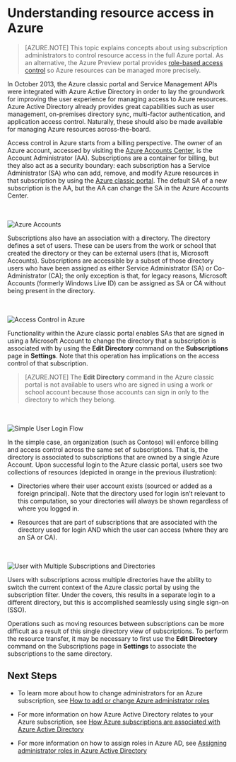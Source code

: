 <properties
    pageTitle="Understanding resource access in Azure | Microsoft Azure" 
    description="This topic explains concepts about using subscription administrators to control resource access in the full Azure portal."
    services="active-directory"
    documentationCenter=""
    authors="markusvi"
    manager="femila"
    editor=""/>

<tags
    ms.service="active-directory"
    ms.workload="identity"
    ms.tgt_pltfrm="na"
    ms.devlang="na"
    ms.topic="article"
    ms.date="07/20/2016"
    ms.author="markusvi"/>


# Understanding resource access in Azure


> [AZURE.NOTE] This topic explains concepts about using subscription administrators to control resource access in the full Azure portal. As an alternative, the Azure Preview portal provides [role-based access control](role-based-access-control-configure.md) so Azure resources can be managed more precisely.

In October 2013, the Azure classic portal and Service Management APIs were integrated with Azure Active Directory in order to lay the groundwork for improving the user experience for managing access to Azure resources. Azure Active Directory already provides great capabilities such as user management, on-premises directory sync, multi-factor authentication, and application access control. Naturally, these should also be made available for managing Azure resources across-the-board.

Access control in Azure starts from a billing perspective. The owner of an Azure account, accessed by visiting the  [Azure Accounts Center](https://account.windowsazure.com/subscriptions), is the Account Administrator (AA). Subscriptions are a container for billing, but they also act as a security boundary: each subscription has a Service Administrator (SA) who can add, remove, and modify Azure resources in that subscription by using the [Azure classic portal](https://manage.windowsazure.com/). The default SA of a new subscription is the AA, but the AA can change the SA in the Azure Accounts Center.

<br><br>![Azure Accounts][1]

Subscriptions also have an association with a directory. The directory defines a set of users. These can be users from the work or school that created the directory or they can be external users (that is, Microsoft Accounts). Subscriptions are accessible by a subset of those directory users who have been assigned as either Service Administrator (SA) or Co-Administrator (CA); the only exception is that, for legacy reasons, Microsoft Accounts (formerly Windows Live ID) can be assigned as SA or CA without being present in the directory.

<br><br>![Access Control in Azure][2]


Functionality within the Azure classic portal enables SAs that are signed in using a Microsoft Account to change the directory that a subscription is associated with by using the **Edit Directory** command on the **Subscriptions** page in **Settings**. Note that this operation has implications on the access control of that subscription.



> [AZURE.NOTE] The **Edit Directory** command in the Azure classic portal is not available to users who are signed in using a work or school account because those accounts can sign in only to the directory to which they belong.

<br><br>![Simple User Login Flow][3]

In the simple case, an organization (such as Contoso) will enforce billing and access control across the same set of subscriptions. That is, the directory is associated to subscriptions that are owned by a single Azure Account. Upon successful login to the Azure classic portal, users see two collections of resources (depicted in orange in the previous illustration):


- Directories where their user account exists (sourced or added as a foreign principal). Note that the directory used for login isn’t relevant to this computation, so your directories will always be shown regardless of where you logged in.

- Resources that are part of subscriptions that are associated with the directory used for login AND which the user can access (where they are an SA or CA).


<br><br>![User with Multiple Subscriptions and Directories][4]


Users with subscriptions across multiple directories have the ability to switch the current context of the Azure classic portal by using the subscription filter. Under the covers, this results in a separate login to a different directory, but this is accomplished seamlessly using single sign-on (SSO).

Operations such as moving resources between subscriptions can be more difficult as a result of this single directory view of subscriptions. To perform the resource transfer, it may be necessary to first use the **Edit Directory** command on the Subscriptions page in **Settings** to associate the subscriptions to the same directory.

## Next Steps

- To learn more about how to change administrators for an Azure subscription, see [How to add or change Azure administrator roles](../billing-add-change-azure-subscription-administrator.md)

- For more information on how Azure Active Directory relates to your Azure subscription, see [How Azure subscriptions are associated with Azure Active Directory](active-directory-how-subscriptions-associated-directory.md)

- For more information on how to assign roles in Azure AD, see [Assigning administrator roles in Azure Active Directory](active-directory-assign-admin-roles.md)



<!--Image references-->
[1]: ./media/active-directory-understanding-resource-access/IC707931.png
[2]: ./media/active-directory-understanding-resource-access/IC707932.png
[3]: ./media/active-directory-understanding-resource-access/IC707933.png
[4]: ./media/active-directory-understanding-resource-access/IC707934.png
